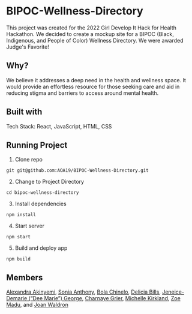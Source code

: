# BIPOC-Wellness-Directory
This project was created for the 2022 Girl Develop It Hack for Health Hackathon. We decided to create a mockup site for a BIPOC (Black, Indigenous, and People of Color) Wellness Directory.  We were awarded Judge's Favorite!

## Why?
We believe it addresses a deep need in the health and wellness space. It would provide an effortless resource for those seeking care and aid in reducing stigma and barriers to access around mental health.

## Built with
Tech Stack: React, JavaScript, HTML, CSS


## Running Project

1. Clone repo
```
git git@github.com:AOA19/BIPOC-Wellness-Directory.git
```
2. Change to Project Directory
```
cd bipoc-wellness-directory
```
3. Install dependencies
```
npm install
```
4. Start server
```
npm start
```
5. Build and deploy app
```
npm build
```

## Members
[Alexandra Akinyemi](https://www.linkedin.com/in/alexandraak/), [Sonia Anthony](https://www.linkedin.com/in/sonia-anthony-4144b841/), [Bola Chinelo](https://www.linkedin.com/in/alexandria-c-665886204/), [Delicia Bills](https://www.linkedin.com/in/delicia-bills/), [Jeneice-Demarie (“Dee Marie”)  George](https://www.linkedin.com/in/jeneice-demari-george/), [Charnaye Grier](https://www.linkedin.com/in/charnayegrier/), [Michelle Kirkland](https://www.linkedin.com/in/michellekirkland/), [Zoe Madu](https://www.linkedin.com/in/sandra-madu-196271189/), and [Joan Waldron](https://www.linkedin.com/in/joandwaldron/)
